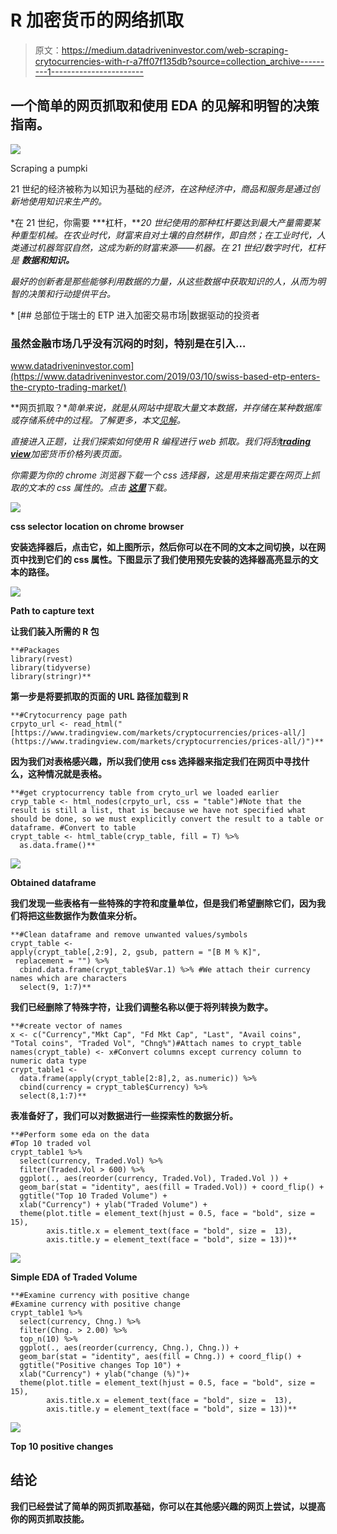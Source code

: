 # R 加密货币的网络抓取

> 原文：<https://medium.datadriveninvestor.com/web-scraping-crytocurrencies-with-r-a7ff07f135db?source=collection_archive---------1----------------------->

## 一个简单的网页抓取和使用 EDA 的见解和明智的决策指南。

![](img/4adcb0e24fe13a8de74eff27e7628533.png)

Scraping a pumpki

21 世纪的经济被称为以知识为基础的*经济，在这种经济中，商品和服务是通过创新地使用知识来生产的。*

*在 21 世纪，你需要 ***杠杆，***20 世纪使用的那种杠杆要达到最大产量需要某种重型机械。在农业时代，财富来自对土壤的自然耕作，即自然；在工业时代，人类通过机器驾驭自然，这成为新的财富来源——机器。在 21 世纪/数字时代，杠杆是 ***数据和知识。****

*最好的创新者是那些能够利用数据的力量，从这些数据中获取知识的人，从而为明智的决策和行动提供平台。*

*[](https://www.datadriveninvestor.com/2019/03/10/swiss-based-etp-enters-the-crypto-trading-market/) [## 总部位于瑞士的 ETP 进入加密交易市场|数据驱动的投资者

### 虽然金融市场几乎没有沉闷的时刻，特别是在引入…

www.datadriveninvestor.com](https://www.datadriveninvestor.com/2019/03/10/swiss-based-etp-enters-the-crypto-trading-market/) 

**网页抓取？**简单来说，就是从网站中提取大量文本数据，并存储在某种数据库或存储系统中的过程。了解更多，本文[见解](https://medium.com/velotio-perspectives/web-scraping-introduction-best-practices-caveats-9cbf4acc8d0f)。* 

*直接进入正题，让我们探索如何使用 R 编程进行 web 抓取。我们将刮[***trading view***](https://www.tradingview.com/markets/cryptocurrencies/prices-all/)加密货币价格列表页面。*

*你需要为你的 chrome 浏览器下载一个 css 选择器，这是用来指定要在网页上抓取的文本的 css 属性的。点击 [***这里***](https://chrome.google.com/webstore/detail/css-selector-helper-for-c/gddgceinofapfodcekopkjjelkbjodin?hl=en)*下载。**

**![](img/c6015b116c947342c71491a21271ca25.png)**

**css selector location on chrome browser**

**安装选择器后，点击它，如上图所示，然后你可以在不同的文本之间切换，以在网页中找到它们的 css 属性。下图显示了我们使用预先安装的选择器高亮显示的文本的路径。**

**![](img/3d9feac2e8ff2d6cc7c96522a9deadcd.png)**

**Path to capture text**

**让我们装入所需的 R 包**

```
**#Packages
library(rvest)
library(tidyverse)
library(stringr)**
```

**第一步是将要抓取的页面的 URL 路径加载到 R**

```
**#Crytocurrency page path
crpyto_url <- read_html("[https://www.tradingview.com/markets/cryptocurrencies/prices-all/](https://www.tradingview.com/markets/cryptocurrencies/prices-all/)")**
```

**因为我们对表格感兴趣，所以我们使用 css 选择器来指定我们在网页中寻找什么，这种情况就是表格。**

```
**#get cryptocurrency table from cryto_url we loaded earlier
cryp_table <- html_nodes(crpyto_url, css = "table")#Note that the result is still a list, that is because we have not specified what should be done, so we must explicitly convert the result to a table or dataframe. #Convert to table
crypt_table <- html_table(cryp_table, fill = T) %>% 
  as.data.frame()**
```

**![](img/ce73a525c43ed3f26afc7b2ffb2bd3bf.png)**

**Obtained dataframe**

**我们发现一些表格有一些特殊的字符和度量单位，但是我们希望删除它们，因为我们将把这些数据作为数值来分析。**

```
**#Clean dataframe and remove unwanted values/symbols
crypt_table <- 
apply(crypt_table[,2:9], 2, gsub, pattern = "[B M % K]",
 replacement = "") %>% 
  cbind.data.frame(crypt_table$Var.1) %>% #We attach their currency names which are characters
  select(9, 1:7)**
```

**我们已经删除了特殊字符，让我们调整名称以便于将列转换为数字。**

```
**#create vector of names
x <- c("Currency","Mkt Cap", "Fd Mkt Cap", "Last", "Avail coins", 
"Total coins", "Traded Vol", "Chng%")#Attach names to crypt_table
names(crypt_table) <- x#Convert columns except currency column to numeric data type
crypt_table1 <- 
  data.frame(apply(crypt_table[2:8],2, as.numeric)) %>% 
  cbind(currency = crypt_table$Currency) %>% 
  select(8,1:7)**
```

**表准备好了，我们可以对数据进行一些探索性的数据分析。**

```
**#Perform some eda on the data
#Top 10 traded vol
crypt_table1 %>% 
  select(currency, Traded.Vol) %>% 
  filter(Traded.Vol > 600) %>% 
  ggplot(., aes(reorder(currency, Traded.Vol), Traded.Vol )) +
  geom_bar(stat = "identity", aes(fill = Traded.Vol)) + coord_flip() +
  ggtitle("Top 10 Traded Volume") +
  xlab("Currency") + ylab("Traded Volume") + 
  theme(plot.title = element_text(hjust = 0.5, face = "bold", size = 15),
        axis.title.x = element_text(face = "bold", size =  13),
        axis.title.y = element_text(face = "bold", size = 13))**
```

**![](img/1bcfce17ff4e697c390870b97368f25f.png)**

**Simple EDA of Traded Volume**

```
**#Examine currency with positive change
#Examine currency with positive change
crypt_table1 %>% 
  select(currency, Chng.) %>% 
  filter(Chng. > 2.00) %>% 
  top_n(10) %>% 
  ggplot(., aes(reorder(currency, Chng.), Chng.)) +
  geom_bar(stat = "identity", aes(fill = Chng.)) + coord_flip() +
  ggtitle("Positive changes Top 10") +
  xlab("Currency") + ylab("change (%)")+ 
  theme(plot.title = element_text(hjust = 0.5, face = "bold", size = 15),
        axis.title.x = element_text(face = "bold", size =  13),
        axis.title.y = element_text(face = "bold", size = 13))**
```

**![](img/501fc442f88046588e36cc14d3bae8a7.png)**

**Top 10 positive changes**

## **结论**

**我们已经尝试了简单的网页抓取基础，你可以在其他感兴趣的网页上尝试，以提高你的网页抓取技能。**